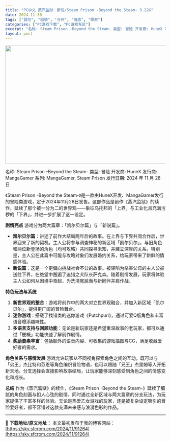 ```yaml
---
title: "PC中文 蒸汽监狱：新说/Steam Prison -Beyond the Steam- 3.22G"
date: 2024-11-30
tags: ["冒险", "剧情", "合作", "情感", "探索"]
categories: ["PC游戏下载", "PC游戏专区"]
excerpt: "名称: Steam Prison -Beyond the Steam- 类型: 冒险 开发商: HuneX 发行商: MangaGamer 系列: MangaGamer, Steam Prison 发行日期: 2024 年 11 月 28 日 《Steam Prison -Beyond the St&hellip;"
layout: post
---
```


<img class="aligncenter size-full wp-image-91265" src="https://sky.sfcrom.com/wp-content/uploads/2024/11/202411300917134.webp" alt="" width="660" height="370" />

名称: Steam Prison -Beyond the Steam-
类型: 冒险
开发商: HuneX
发行商: MangaGamer
系列: MangaGamer, Steam Prison
发行日期: 2024 年 11 月 28 日

《Steam Prison -Beyond the Steam-》是一款由HuneX开发、MangaGamer发行的冒险类游戏，定于2024年11月28日发售。这部作品是前作《蒸汽监狱》的续作，延续了那个被一分为二的世界观——象征乌托邦的「上界」与工业化且充满污秽的「下界」，并进一步扩展了这一设定。

<strong>剧情亮点</strong>
游戏分为两大篇章：「凯尔贝尔篇」与「新说篇」。
<ul>
 	<li><strong>凯尔贝尔篇</strong>：讲述了前作大结局两年后的故事。在上界与下界共同合作后，世界迎来了新的契机。主人公将参与调查神秘的新区域「凯尔贝尔」，与旧角色和两位新登场的角色（均可攻略）共同探寻未知，并建立深厚的关系。特别是，主人公在此篇中可能与攻略对象们发展婚约关系，给玩家带来了新鲜的情感体验。</li>
 	<li><strong>新说篇</strong>：这是一个更偏向挑战社会不公的故事。被诬陷为杀害父母的主人公被送往下界，在绝望中邂逅了追猎之犬队长萨克森。随着剧情发展，玩家将体验主人公如何从困境中奋起，为洗清冤屈而与新同伴并肩作战。</li>
</ul>
<strong>特色玩法与系统</strong>
<ol>
 	<li><strong>新世界观的整合</strong>：游戏将前作中的两大对立世界观融合，并加入新区域「凯尔贝尔」，提供更广阔的冒险舞台。</li>
 	<li><strong>迷你游戏</strong>：搭载了找错类的迷你游戏《Putchpuri》，通过可爱Q版角色和丰富语音增添趣味性。</li>
 	<li><strong>多语言支持与回顾功能</strong>：无论是新玩家还是希望重温故事的老玩家，都可以通过「梗概」功能快速了解前作剧情。</li>
 	<li><strong>奖励要素丰富</strong>：包括额外的语音内容、可收集的游戏插图与CG，满足收藏爱好者的需求。</li>
</ol>
<strong>角色关系与感情发展</strong>
游戏允许玩家从不同视角探索角色之间的互动，既可以与「弟王」杰比特和芬恩等角色编织冒险物语，也可以跟随「兄王」杰里姆等人开拓新天地。分支选择会直接影响故事结局，让玩家能够深刻感受到角色之间的情感变化和成长。

<strong>总结</strong>
作为《蒸汽监狱》的续作，《Steam Prison -Beyond the Steam-》延续了细腻的角色刻画与扣人心弦的剧情，同时通过全新区域与两大篇章的分支玩法，为玩家提供了丰富多样的体验。无论是热爱乙女游戏的玩家，还是被复杂设定吸引的冒险爱好者，都不容错过这款充满未来感与浪漫色彩的作品。

---
📖 **下载地址/原文地址：** 本文最初发布于我的博客网站：[https://sky.sfcrom.com/2024/11/91264](https://sky.sfcrom.com/2024/11/91264)
